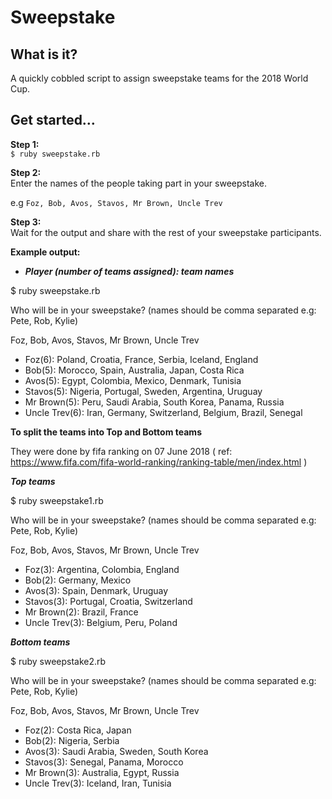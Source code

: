# Sweepstake
## What is it?
A quickly cobbled script to assign sweepstake teams for the 2018 World Cup.

## Get started…
**Step 1:**  
`$ ruby sweepstake.rb`

**Step 2:**  
Enter the names of the people taking part in your sweepstake.

e.g `Foz, Bob, Avos, Stavos, Mr Brown, Uncle Trev`

**Step 3:**  
Wait for the output and share with the rest of your sweepstake participants.

**Example output:**  

- ***Player (number of teams assigned): team names***

$ ruby sweepstake.rb 

Who will be in your sweepstake? (names should be comma separated e.g: Pete, Rob, Kylie)

Foz, Bob, Avos, Stavos, Mr Brown, Uncle Trev

- Foz(6): Poland, Croatia, France, Serbia, Iceland, England
- Bob(5): Morocco, Spain, Australia, Japan, Costa Rica
- Avos(5): Egypt, Colombia, Mexico, Denmark, Tunisia
- Stavos(5): Nigeria, Portugal, Sweden, Argentina, Uruguay
- Mr Brown(5): Peru, Saudi Arabia, South Korea, Panama, Russia
- Uncle Trev(6): Iran, Germany, Switzerland, Belgium, Brazil, Senegal

**To split the teams into Top and Bottom teams**

They were done by fifa ranking on 07 June 2018
( ref: https://www.fifa.com/fifa-world-ranking/ranking-table/men/index.html )

***Top teams***

$ ruby sweepstake1.rb 

Who will be in your sweepstake? (names should be comma separated e.g: Pete, Rob, Kylie)

Foz, Bob, Avos, Stavos, Mr Brown, Uncle Trev

- Foz(3): Argentina, Colombia, England
- Bob(2): Germany, Mexico
- Avos(3): Spain, Denmark, Uruguay
- Stavos(3): Portugal, Croatia, Switzerland
- Mr Brown(2): Brazil, France
- Uncle Trev(3): Belgium, Peru, Poland

***Bottom teams***

$ ruby sweepstake2.rb 

Who will be in your sweepstake? (names should be comma separated e.g: Pete, Rob, Kylie)

Foz, Bob, Avos, Stavos, Mr Brown, Uncle Trev

- Foz(2): Costa Rica, Japan
- Bob(2): Nigeria, Serbia
- Avos(3): Saudi Arabia, Sweden, South Korea
- Stavos(3): Senegal, Panama, Morocco
- Mr Brown(3): Australia, Egypt, Russia
- Uncle Trev(3): Iceland, Iran, Tunisia
